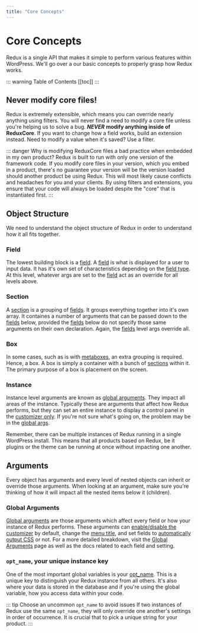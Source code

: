 ```yaml
---
title: "Core Concepts" 
---
```


# Core Concepts
Redux is a single API that makes it simple to perform various features within WordPress. We'll go over a our basic concepts 
to properly grasp how Redux works.

::: warning Table of Contents
[[toc]]
:::

## Never modify core files!
Redux is extremely extensible, which means you can override nearly anything using filters. You will never find a need to modify 
a core file unless you're helping us to solve a bug. 	__***NEVER***__ **modify anything inside of ReduxCore**. If you want to change how 
a field works, build an extension instead.  Need to modify a value when it's saved? Use a filter.

::: danger Why is modifying ReduxCore files a bad practice when embedded in my own product?
Redux is built to run with only one version of the framework code. If you modify core files in your version, which you 
embed in a product, there's no guarantee your version will be the version loaded should another product be using Redux. 
This will most likely cause conflicts and headaches for you and your clients. By using filters and extensions, you ensure that your 
code will always be loaded despite the "core" that is instantiated first.
:::

## Object Structure
We need to understand the object structure of Redux in order to understand how it all fits together.

### Field
The lowest building block is a [field](../../configuration/objects/field.md). A [field](../../configuration/objects/field.md) is what is 
displayed for a user to input data. It has it's own set of characteristics depending on the [field type](../../core-fields). 
At this level, whatever args are set to the [field](../../configuration/objects/field.md) act as an override for all levels above.

### Section
A [section](../../configuration/objects/section.md) is a grouping of [fields](../../configuration/objects/field.md). It groups everything together into it's own array. It containes a number of arguments that can be passed down to the [fields](../../configuration/objects/field.md) 
below, provided the [fields](../../configuration/objects/field.md) below do not specify those same arguments on their own declaration. 
Again, the [fields](../../configuration/objects/field.md) level args override all.

### Box
In some cases, such as is with [metaboxes](../../core-extensions/metaboxes-lite.md), an extra grouping is required. Hence, a box. A box is simply a container with a bunch 
of [sections](../../configuration/objects/section.md) within it. The primary purpose of a box is placement on the screen.

### Instance
Instance level arguments are known as [global arguments](../../configuration/global_arguments.md). They impact all areas of 
the instance. Typically these are arguments that affect how Redux performs, but they can set an entire instance to display
a control panel in the [customizer only](../../configuration/global_arguments.md#customizer-only). If you're not sure what's
going on, the problem may be in the [global args](../../configuration/global_arguments.md).

Remember, there can be multiple instances of Redux running in a single WordPress install. This means that all products based on
Redux, be it plugins or the theme can be running at once without impacting one another.

## Arguments
Every object has arguments and every level of nested objects can inherit or override those arguments. When looking at an 
argument, make sure you're thinking of how it will impact all the nested items below it (children).

### Global Arguments
[Global arguments](../../configuration/global_arguments.md) are those arguments which affect every field or how your 
instance of Redux performs. These arguments can [enable/disable the customizer](../../configuration/global_arguments.md#customizer-only) 
by default, change the [menu title](../../configuration/global_arguments.md#menu-title), and set 
fields to [automatically output CSS](../../configuration/global_arguments.md#output) or not. For a more detailed breakdown, 
visit the [Global Arguments](../../configuration/global_arguments.md) page as well as the docs related to each field and setting.

### `opt_name`, your unique instance key
One of the most important global variables is your [opt_name](../../configuration/global_arguments.md#opt-name). This is a 
unique key to distinguish your Redux instance from all others. It's also where your data is stored in the database and 
if you're using the global variable, how you access data within your code.

::: tip Choose an uncommon `opt_name` to avoid issues
If two instances of Redux use the same `opt_name`, they will only override one another's settings in order of occurrence. 
It is crucial that to pick a unique string for your product.
:::
